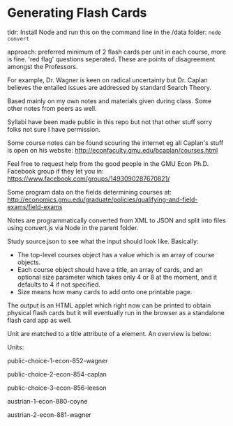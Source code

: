 # Generating Flash Cards

tldr: Install Node and run this on the command line in the /data folder: `node convert`

approach: preferred minimum of 2 flash cards per unit in each course, more is fine.
'red flag' questions seperated. These are points of disagreement amongst the Professors.

For example, Dr. Wagner is keen on radical uncertainty but Dr. Caplan believes the entailed issues are addressed by standard Search Theory.

Based mainly on my own notes and materials given during class. Some other notes from peers as well.

Syllabi have been made public in this repo but not that other stuff sorry folks not sure I have permission.

Some course notes can be found scouring the internet eg all Caplan's stuff is open on his website: http://econfaculty.gmu.edu/bcaplan/courses.html

Feel free to request help from the good people in the GMU Econ Ph.D. Facebook group if they let you in: https://www.facebook.com/groups/1493090287670821/

Some program data on the fields determining courses at: http://economics.gmu.edu/graduate/policies/qualifying-and-field-exams/field-exams

Notes are programmatically converted from XML to JSON and split into files using convert.js via Node in the parent folder.

Study source.json to see what the input should look like. Basically:
  - The top-level courses object has a value which is an array of course objects.
  - Each course object should have a title, an array of cards, and an optional size parameter which takes only 4 or 8 at the moment, and it defaults to 4 if not specified.
  - Size means how many cards to add onto one printable page.

The output is an HTML applet which right now can be printed to obtain physical flash cards but it will eventually run in the browser as a standalone flash card app as well.

Unit are matched to a title attribute of a <card /> element. An overview is below:

Units:

public-choice-1-econ-852-wagner

public-choice-2-econ-854-caplan

public-choice-3-econ-856-leeson

austrian-1-econ-880-coyne

austrian-2-econ-881-wagner
